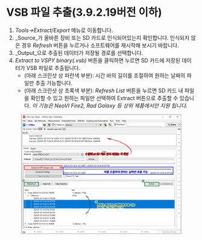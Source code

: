 # VSB 파일 추출(3.9.2.19버전 이하)

1. _Tools->Extract/Export_ 메뉴로 이동합니다.
2. _Source_가 올바른 장비 또는 SD 카드로 인식되어있는지 확인합니다. 인식되지 않은 경우 _Refresh_ 버튼을 누르거나 소프트웨어를 재시작해 보시기 바랍니다.
3. _Output_으로 추출된 데이터가 저장될 경로를 선택합니다.
4. _Extract to VSPY binary(.vsb)_ 버튼을 클릭하면 누르면 SD 카드에 저장된 데이터가 VSB 파일로 추출됩니다.
   * (아래 스크린샷 상 파란색 부분): 시간 바의 길이를 조절하여 원하는 날짜의 파일만 추출 가능합니다.
   * (아래 스크린샷 상 초록색 부분): _Refresh List_ 버튼을 누르면 SD 카드 내 파일을 확인할 수 있고 원하는 파일만 선택하여 Extract 버튼으로 추출할 수 있습니다. _이 기능은 NeoVI Fire2, Rad Galaxy 등 상위 제품에서만 지원 됩니다._

<figure><img src="../../.gitbook/assets/Extract.png" alt=""><figcaption></figcaption></figure>
